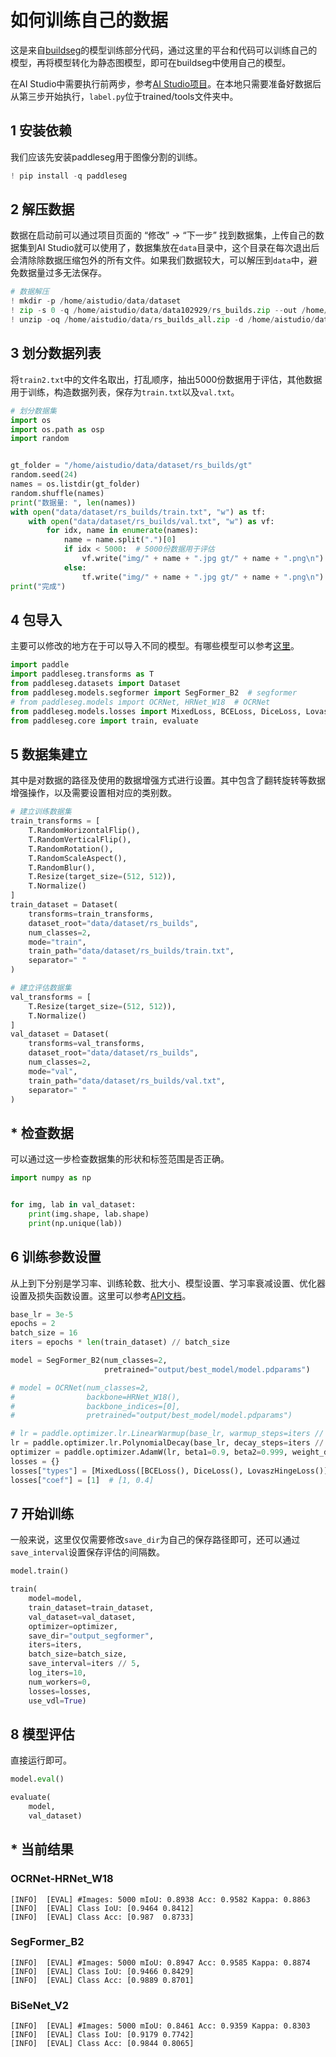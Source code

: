 # **如何训练自己的数据**

这是来自[buildseg](https://github.com/deepbands/buildseg)的模型训练部分代码，通过这里的平台和代码可以训练自己的模型，再将模型转化为静态图模型，即可在buildseg中使用自己的模型。

在AI Studio中需要执行前两步，参考[AI Studio项目](https://aistudio.baidu.com/studio/project/partial/verify/3173288/089bf94fa80945cdbef2f32b2e21eeb4)。在本地只需要准备好数据后从第三步开始执行，`label.py`位于trained/tools文件夹中。

## 1 安装依赖

我们应该先安装paddleseg用于图像分割的训练。


```python
! pip install -q paddleseg
```

## 2 解压数据

数据在启动前可以通过项目页面的 “修改” -> “下一步” 找到数据集，上传自己的数据集到AI Studio就可以使用了，数据集放在`data`目录中，这个目录在每次退出后会清除除数据压缩包外的所有文件。如果我们数据较大，可以解压到`data`中，避免数据量过多无法保存。


```python
# 数据解压
! mkdir -p /home/aistudio/data/dataset
! zip -s 0 -q /home/aistudio/data/data102929/rs_builds.zip --out /home/aistudio/data/rs_builds_all.zip
! unzip -oq /home/aistudio/data/rs_builds_all.zip -d /home/aistudio/data/dataset
```

## 3 划分数据列表

将`train2.txt`中的文件名取出，打乱顺序，抽出5000份数据用于评估，其他数据用于训练，构造数据列表，保存为`train.txt`以及`val.txt`。


```python
# 划分数据集
import os
import os.path as osp
import random


gt_folder = "/home/aistudio/data/dataset/rs_builds/gt"
random.seed(24)
names = os.listdir(gt_folder)
random.shuffle(names)
print("数据量: ", len(names))
with open("data/dataset/rs_builds/train.txt", "w") as tf:
    with open("data/dataset/rs_builds/val.txt", "w") as vf:
        for idx, name in enumerate(names):
            name = name.split(".")[0]
            if idx < 5000:  # 5000份数据用于评估
                vf.write("img/" + name + ".jpg gt/" + name + ".png\n")
            else:
                tf.write("img/" + name + ".jpg gt/" + name + ".png\n")
print("完成")
```

## 4 包导入

主要可以修改的地方在于可以导入不同的模型。有哪些模型可以参考[这里](https://github.com/PaddlePaddle/PaddleSeg/blob/release/2.3/docs/model_zoo_overview.md)。


```python
import paddle
import paddleseg.transforms as T
from paddleseg.datasets import Dataset
from paddleseg.models.segformer import SegFormer_B2  # segformer
# from paddleseg.models import OCRNet, HRNet_W18  # OCRNet
from paddleseg.models.losses import MixedLoss, BCELoss, DiceLoss, LovaszHingeLoss
from paddleseg.core import train, evaluate
```

## 5 数据集建立

其中是对数据的路径及使用的数据增强方式进行设置。其中包含了翻转旋转等数据增强操作，以及需要设置相对应的类别数。


```python
# 建立训练数据集
train_transforms = [
    T.RandomHorizontalFlip(),
    T.RandomVerticalFlip(),
    T.RandomRotation(),
    T.RandomScaleAspect(),
    T.RandomBlur(),
    T.Resize(target_size=(512, 512)),
    T.Normalize()
]
train_dataset = Dataset(
    transforms=train_transforms,
    dataset_root="data/dataset/rs_builds",
    num_classes=2,
    mode="train",
    train_path="data/dataset/rs_builds/train.txt",
    separator=" "
)

# 建立评估数据集
val_transforms = [
    T.Resize(target_size=(512, 512)),
    T.Normalize()
]
val_dataset = Dataset(
    transforms=val_transforms,
    dataset_root="data/dataset/rs_builds",
    num_classes=2,
    mode="val",
    train_path="data/dataset/rs_builds/val.txt",
    separator=" "
)
```

## \* 检查数据

可以通过这一步检查数据集的形状和标签范围是否正确。


```python
import numpy as np


for img, lab in val_dataset:
    print(img.shape, lab.shape)
    print(np.unique(lab))
```

## 6 训练参数设置

从上到下分别是学习率、训练轮数、批大小、模型设置、学习率衰减设置、优化器设置及损失函数设置。这里可以参考[API文档](https://github.com/PaddlePaddle/PaddleSeg/blob/release/2.3/docs/apis/README_CN.md)。


```python
base_lr = 3e-5
epochs = 2
batch_size = 16
iters = epochs * len(train_dataset) // batch_size

model = SegFormer_B2(num_classes=2,
                     pretrained="output/best_model/model.pdparams")

# model = OCRNet(num_classes=2,
#                backbone=HRNet_W18(),
#                backbone_indices=[0],
#                pretrained="output/best_model/model.pdparams")

# lr = paddle.optimizer.lr.LinearWarmup(base_lr, warmup_steps=iters // epochs, start_lr=base_lr / 10, end_lr=base_lr)
lr = paddle.optimizer.lr.PolynomialDecay(base_lr, decay_steps=iters // epochs, end_lr=base_lr / 5)
optimizer = paddle.optimizer.AdamW(lr, beta1=0.9, beta2=0.999, weight_decay=0.01, parameters=model.parameters())
losses = {}
losses["types"] = [MixedLoss([BCELoss(), DiceLoss(), LovaszHingeLoss()], [2, 1, 1])]  #  * 2
losses["coef"] = [1]  # [1, 0.4]
```

## 7 开始训练

一般来说，这里仅仅需要修改`save_dir`为自己的保存路径即可，还可以通过`save_interval`设置保存评估的间隔数。


```python
model.train()

train(
    model=model,
    train_dataset=train_dataset,
    val_dataset=val_dataset,
    optimizer=optimizer,
    save_dir="output_segformer",
    iters=iters,
    batch_size=batch_size,
    save_interval=iters // 5,
    log_iters=10,
    num_workers=0,
    losses=losses,
    use_vdl=True)
```

## 8 模型评估

直接运行即可。


```python
model.eval()

evaluate(
    model,
    val_dataset)
```

## \* 当前结果

### OCRNet-HRNet_W18

```shell
[INFO]	[EVAL] #Images: 5000 mIoU: 0.8938 Acc: 0.9582 Kappa: 0.8863 
[INFO]	[EVAL] Class IoU: [0.9464 0.8412]
[INFO]	[EVAL] Class Acc: [0.987  0.8733]
```

### SegFormer_B2

```shell
[INFO]	[EVAL] #Images: 5000 mIoU: 0.8947 Acc: 0.9585 Kappa: 0.8874 
[INFO]	[EVAL] Class IoU: [0.9466 0.8429]
[INFO]	[EVAL] Class Acc: [0.9889 0.8701]

```

### BiSeNet_V2

```shell
[INFO]	[EVAL] #Images: 5000 mIoU: 0.8461 Acc: 0.9359 Kappa: 0.8303 
[INFO]	[EVAL] Class IoU: [0.9179 0.7742]
[INFO]	[EVAL] Class Acc: [0.9844 0.8065]
```
